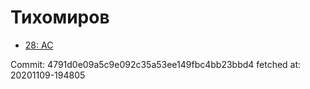 # Тихомиров
- [28: AC](28.md)

Commit: 4791d0e09a5c9e092c35a53ee149fbc4bb23bbd4
 fetched at: 20201109-194805
